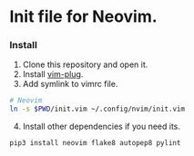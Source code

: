 # Init file for Neovim.

### Install
1. Clone this repository and open it.
2. Install [vim-plug](https://github.com/junegunn/vim-plug).
3. Add symlink to vimrc file.
```bash
# Neovim
ln -s $PWD/init.vim ~/.config/nvim/init.vim
```
4. Install other dependencies if you need its.
```
pip3 install neovim flake8 autopep8 pylint
```
